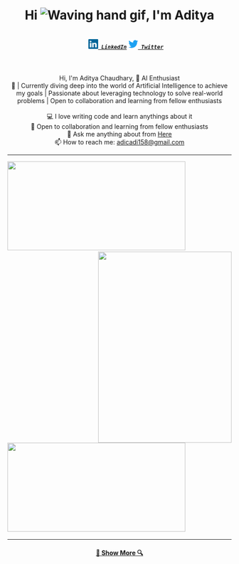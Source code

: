 <h1 align="center">Hi <img src="https://raw.githubusercontent.com/nixin72/nixin72/master/wave.gif" alt="Waving hand gif" height= "45" width="45" />, I'm Aditya</h>
<h5 align="center">
  <code>
    <a href="https://www.linkedin.com/in/adicadi/" title="LinkedIn Profile"><img width="22" src="https://github.com/adicadi/adicadi/blob/master/linkedin.svg"> LinkedIn</a></code>
  <code><a href="https://twitter.com/_adicadi_/" title="Twitter Profile"><img width="22" src="https://github.com/adicadi/adicadi/blob/master/twitter.svg"> Twitter</a></code>
</h5>
<br>
<p align="center">
  Hi, I'm Aditya Chaudhary, 🤖 AI Enthusiast 
  <br>
  🚀 | Currently diving deep into the world of Artificial Intelligence to achieve my goals | Passionate about leveraging technology to solve real-world problems | Open to collaboration and learning from fellow enthusiasts
  <br>
  <br>
  💻 I love writing code and learn anythings about it
  <br>
  📝 Open to collaboration and learning from fellow enthusiasts
  <br>
  💬 Ask me anything about from <a href="https://github.com/adicadi/adicadi/issues" title="Issues">Here</a>
  <br>
  📫 How to reach me: <a href="mailto: adicadi158@gmail.com">adicadi158@gmail.com</a>
  
</p>

<hr>

<p>
    <img height=200 width = 400 src="https://github-readme-stats.vercel.app/api?username=adicadi&show_icons=true&theme=midnight-purple">
   <img height = 430 width= 300 align = right src = "https://user-images.githubusercontent.com/50004633/134461687-7281df45-15a4-47dd-8df4-15a2319d2001.gif">
  
</p>
<img height=200 width = 400 src="https://github-readme-stats.vercel.app/api/top-langs/?username=adicadi&layout=compact&theme=midnight-purple"/>



<hr>
<!--<p align=center>
<img height= 250 align="center" src="https://activity-graph.herokuapp.com/graph?username=adicadi&theme=react-dark"></p>
<hr>-->
<h4 align="center"><a href=https://github.com/adicadi?tab=repositories title="Show Repositories">🔎 Show More 🔍</a></h4>

